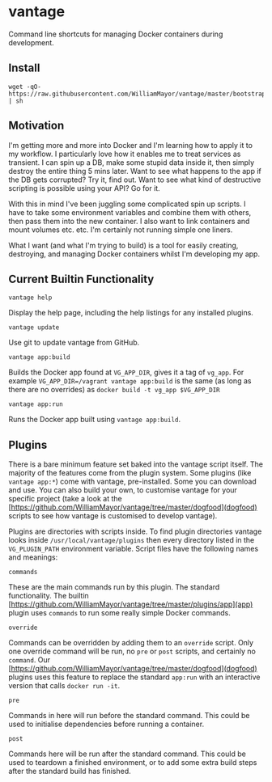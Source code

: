 # vantage
Command line shortcuts for managing Docker containers during development.

## Install

    wget -qO- https://raw.githubusercontent.com/WilliamMayor/vantage/master/bootstrap.sh | sh

## Motivation

I'm getting more and more into Docker and I'm learning how to apply it to my workflow. I particularly love how it enables me to treat services as transient. I can spin up a DB, make some stupid data inside it, then simply destroy the entire thing 5 mins later. Want to see what happens to the app if the DB gets corrupted? Try it, find out. Want to see what kind of destructive scripting is possible using your API? Go for it.

With this in mind I've been juggling some complicated spin up scripts. I have to take some environment variables and combine them with others, then pass them into the new container. I also want to link containers and mount volumes etc. etc. I'm certainly not running simple one liners.

What I want (and what I'm trying to build) is a tool for easily creating, destroying, and managing Docker containers whilst I'm developing my app.

## Current Builtin Functionality

    vantage help

Display the help page, including the help listings for any installed plugins.

    vantage update

Use git to update vantage from GitHub.

    vantage app:build

Builds the Docker app found at `VG_APP_DIR`, gives it a tag of `vg_app`. For example `VG_APP_DIR=/vagrant vantage app:build` is the same (as long as there are no overrides) as `docker build -t vg_app $VG_APP_DIR`

    vantage app:run

Runs the Docker app built using `vantage app:build`.

## Plugins

There is a bare minimum feature set baked into the vantage script itself. The majority of the features come from the plugin system. Some plugins (like `vantage app:*`) come with vantage, pre-installed. Some you can download and use. You can also build your own, to customise vantage for your specific project (take a look at the [https://github.com/WilliamMayor/vantage/tree/master/dogfood](dogfood) scripts to see how vantage is customised to develop vantage).

Plugins are directories with scripts inside. To find plugin directories vantage looks inside `/usr/local/vantage/plugins` then every directory listed in the `VG_PLUGIN_PATH` environment variable. Script files have the following names and meanings:

    commands

These are the main commands run by this plugin. The standard functionality. The builtin [https://github.com/WilliamMayor/vantage/tree/master/plugins/app](app) plugin uses `commands` to run some really simple Docker commands.

    override

Commands can be overridden by adding them to an `override` script. Only one override command will be run, no `pre` or `post` scripts, and certainly no `command`. Our [https://github.com/WilliamMayor/vantage/tree/master/dogfood](dogfood) plugins uses this feature to replace the standard `app:run` with an interactive version that calls `docker run -it`.

    pre

Commands in here will run before the standard command. This could be used to initialise dependencies before running a container.

    post

Commands here will be run after the standard command. This could be used to teardown a finished environment, or to add some extra build steps after the standard build has finished.
